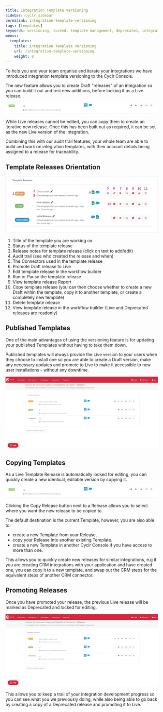 ```yaml
---
title: Integration Template Versioning
sidebar: cyclr_sidebar
permalink: integration-template-versioning
tags: [templates]
keywords: versioning, locked, template management, deprecated, integration management, template version
menus:
  templates:
    title: Integration Template Versioning
    url: /integration-template-versioning
    weight: 8
---
```


To help you and your team organise and iterate your integrations we have introduced integration template versioning to the Cyclr Console.

The new feature allows you to create Draft "releases" of an integration so you can build it out and test new additions, before locking it as a Live release. 

![](./images/live-template-workflow.png)

While Live releases cannot be edited, you can copy them to create an iterative new release. Once this has been built out as required, it can be set as the new Live version of the integration.

Combining this with our audit trail features, your whole team are able to build and work on integration templates, with their account details being assigned to a release for traceability.  



Template Releases Orientation 
-------------------

![](./images/Template-Release-Screen.png)

1.  Title of the template you are working on
2.  Status of the template release
3.  Release notes for template release (click on text to add/edit)
4.  Audit trail (see who created the release and when)
5.  The Connectors used in the template release
6.  Promote Draft release to Live
7.  Edit template release in the workflow builder
8.  Run or Pause the template release
9.  View template release Report
10. Copy template release (you can then choose whether to create a new Draft within the template, copy it to another template, or create a completely new template)
11. Delete template release
12. View template release in the workflow builder (Live and Deprecated releases are readonly) 



Published Templates
---------------

One of the main advantages of using the versioning feature is for updating your published Templates without having to take them down.

Published templates will always provide the Live version to your users when they choose to install one so you are able to create a Draft version, make any necessary updates and promote to Live to make it accessible to new user installations - without any downtime.

![](./images/Integration-Template-Releases.png)


Copying Templates
---------------

As a Live Template Release is automatically locked for editing, you can quickly create a new identical, editable version by copying it.

![](./images/live-template-workflow.png)

Clicking the Copy Release button next to a Release allows you to select where you want the new release to be copied to.

The default destination is the current Template, however, you are also able to:
* create a new Template from your Release.
* copy your Release into another existing Template.
* create a new Template in another Cyclr Console if you have access to more than one.

This allows you to quickly create new releases for similar integrations, e.g if you are creating CRM integrations with your application and have created one, you can copy it to a new template, and swap out the CRM steps for the equivalent steps of another CRM connector.


Promoting Releases
---------------

Once you have promoted your release, the previous Live release will be marked as Deprecated and locked for editing.

![](./images/Integration-Template-Releases.png)

This allows you to keep a trail of your integration development progress so you can see what you we previously doing, while also being able to go back by creating a copy of a Deprecated release and promoting it to Live.
